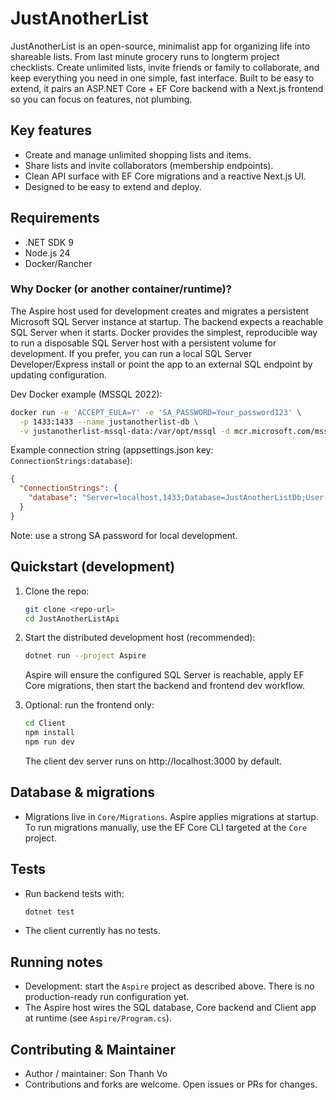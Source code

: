 # JustAnotherList

JustAnotherList is an open-source, minimalist app for organizing life into shareable lists. From last minute grocery runs to longterm project checklists. Create unlimited lists, invite friends or family to collaborate, and keep everything you need in one simple, fast interface. Built to be easy to extend, it pairs an ASP.NET Core + EF Core backend with a Next.js frontend so you can focus on features, not plumbing.

## Key features

- Create and manage unlimited shopping lists and items.
- Share lists and invite collaborators (membership endpoints).
- Clean API surface with EF Core migrations and a reactive Next.js UI.
- Designed to be easy to extend and deploy.

## Requirements

- .NET SDK 9
- Node.js 24
- Docker/Rancher

### Why Docker (or another container/runtime)?

The Aspire host used for development creates and migrates a persistent Microsoft SQL Server instance at startup. The backend expects a reachable SQL Server when it starts. Docker provides the simplest, reproducible way to run a disposable SQL Server host with a persistent volume for development. If you prefer, you can run a local SQL Server Developer/Express install or point the app to an external SQL endpoint by updating configuration.

Dev Docker example (MSSQL 2022):

```bash
docker run -e 'ACCEPT_EULA=Y' -e 'SA_PASSWORD=Your_password123' \
  -p 1433:1433 --name justanotherlist-db \
  -v justanotherlist-mssql-data:/var/opt/mssql -d mcr.microsoft.com/mssql/server:2022-latest
```

Example connection string (appsettings.json key: `ConnectionStrings:database`):

```json
{
  "ConnectionStrings": {
    "database": "Server=localhost,1433;Database=JustAnotherListDb;User Id=sa;Password=Your_password123;TrustServerCertificate=True;"
  }
}
```

Note: use a strong SA password for local development.

## Quickstart (development)

1. Clone the repo:

   ```bash
   git clone <repo-url>
   cd JustAnotherListApi
   ```

2. Start the distributed development host (recommended):

   ```bash
   dotnet run --project Aspire
   ```

   Aspire will ensure the configured SQL Server is reachable, apply EF Core migrations, then start the backend and frontend dev workflow.

3. Optional: run the frontend only:
   ```bash
   cd Client
   npm install
   npm run dev
   ```
   The client dev server runs on http://localhost:3000 by default.

## Database & migrations

- Migrations live in `Core/Migrations`. Aspire applies migrations at startup. To run migrations manually, use the EF Core CLI targeted at the `Core` project.

## Tests

- Run backend tests with:
  ```bash
  dotnet test
  ```
- The client currently has no tests.

## Running notes

- Development: start the `Aspire` project as described above. There is no production-ready run configuration yet.
- The Aspire host wires the SQL database, Core backend and Client app at runtime (see `Aspire/Program.cs`).

## Contributing & Maintainer

- Author / maintainer: Son Thanh Vo
- Contributions and forks are welcome. Open issues or PRs for changes.
